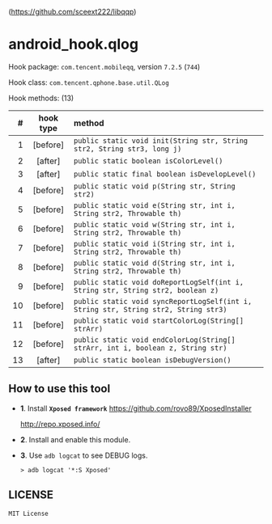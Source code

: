 <!-- README.md, libqqp/tool/android_hook/qlog/app/src/main/assets/
-->
(<https://github.com/sceext222/libqqp>)

# android_hook.qlog

Hook package: `com.tencent.mobileqq`, version `7.2.5` (`744`)

Hook class: `com.tencent.qphone.base.util.QLog`

Hook methods: (13)

|  # | hook type | method |
| -: | :-------: | :----- |
|  1 | [before]  | `public static void init(String str, String str2, String str3, long j)` |
|  2 | [after]   | `public static boolean isColorLevel()` |
|  3 | [after]   | `public static final boolean isDevelopLevel()` |
|  4 | [before]  | `public static void p(String str, String str2)` |
|  5 | [before]  | `public static void e(String str, int i, String str2, Throwable th)` |
|  6 | [before]  | `public static void w(String str, int i, String str2, Throwable th)` |
|  7 | [before]  | `public static void i(String str, int i, String str2, Throwable th)` |
|  8 | [before]  | `public static void d(String str, int i, String str2, Throwable th)` |
|  9 | [before]  | `public static void doReportLogSelf(int i, String str, String str2, boolean z)` |
| 10 | [before]  | `public static void syncReportLogSelf(int i, String str, String str2, String str3)` |
| 11 | [before]  | `public static void startColorLog(String[] strArr)` |
| 12 | [before]  | `public static void endColorLog(String[] strArr, int i, boolean z, String str)` |
| 13 | [after]   | `public static boolean isDebugVersion()` |


## How to use this tool

+ **1**. Install **`Xposed framework`**
  <https://github.com/rovo89/XposedInstaller>

  <http://repo.xposed.info/>

+ **2**. Install and enable this module.

+ **3**. Use `adb logcat` to see DEBUG logs.

  ```
  > adb logcat '*:S Xposed'
  ```


## LICENSE

`MIT License`

<!-- end README.md -->
